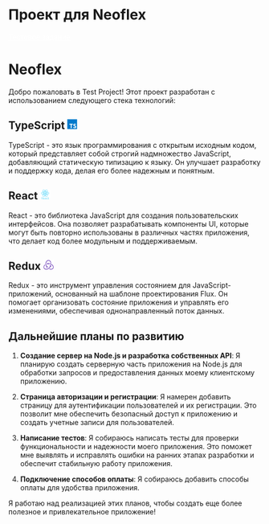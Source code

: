 # Проект для Neoflex

<a href=https://tomilindmitry.github.io/test-project/#/ style="color: white;">Тестовое задание</a>

# Neoflex

Добро пожаловать в Test Project! Этот проект разработан с использованием следующего стека технологий:

## TypeScript   <img src="https://github.com/devicons/devicon/blob/master/icons/typescript/typescript-original.svg" title="TS" alt="TS" width="20" height="20"/>&nbsp;

TypeScript - это язык программирования с открытым исходным кодом, который представляет собой строгий надмножество JavaScript, добавляющий статическую типизацию к языку. Он улучшает разработку и поддержку кода, делая его более надежным и понятным.

## React <img src="https://raw.githubusercontent.com/devicons/devicon/55609aa5bd817ff167afce0d965585c92040787a/icons/react/react-original-wordmark.svg" title="React" width="20" height="20"/>

React - это библиотека JavaScript для создания пользовательских интерфейсов. Она позволяет разрабатывать компоненты UI, которые могут быть повторно использованы в различных частях приложения, что делает код более модульным и поддерживаемым.

## Redux   <img src="https://github.com/devicons/devicon/blob/master/icons/redux/redux-original.svg" title="Redux" alt="Redux " width="20" height="20"/>&nbsp;

Redux - это инструмент управления состоянием для JavaScript-приложений, основанный на шаблоне проектирования Flux. Он помогает организовать состояние приложения и управлять его изменениями, обеспечивая однонаправленный поток данных.

## Дальнейшие планы по развитию

1. **Создание сервер на Node.js и разработка собственных API**: Я планирую создать серверную часть приложения на Node.js для обработки запросов и предоставления данных моему клиентскому приложению.

2. **Страница авторизации и регистрации**: Я намерен добавить страницу для аутентификации пользователей и их регистрации. Это позволит мне обеспечить безопасный доступ к приложению и создать учетные записи для пользователей.

3. **Написание тестов**: Я собираюсь написать тесты для проверки функциональности и надежности моего приложения. Это поможет мне выявлять и исправлять ошибки на ранних этапах разработки и обеспечит стабильную работу приложения.

4. **Подключение способов оплаты**: Я собираюсь добавить способы оплаты для удобства приложения.

Я работаю над реализацией этих планов, чтобы создать еще более полезное и привлекательное приложение!

